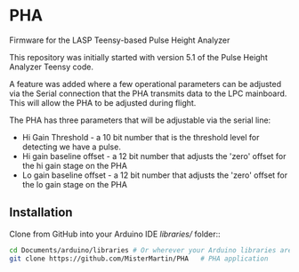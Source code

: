 # PHA
Firmware for the LASP Teensy-based Pulse Height Analyzer

This repository was initially started with version 5.1 of the Pulse Height Analyzer 
Teensy code.

A feature was added where a few operational parameters can be
adjusted via the Serial connection that the PHA transmits data
to the LPC mainboard. This will allow the PHA to be adjusted during
flight.

The PHA has three parameters that will be adjustable via the serial line:

* Hi Gain Threshold - a 10 bit number that is the threshold level for detecting we have a pulse.
* Hi gain baseline offset - a 12 bit number that adjusts the 'zero' offset for the hi gain stage on the PHA
* Lo gain baseline offset - a 12 bit number that adjusts the 'zero' offset for the lo gain stage on the PHA

## Installation

Clone from GitHub into your Arduino IDE *libraries/* folder::

```sh
cd Documents/arduino/libraries # Or wherever your Arduino libraries are
git clone https://github.com/MisterMartin/PHA   # PHA application
```

